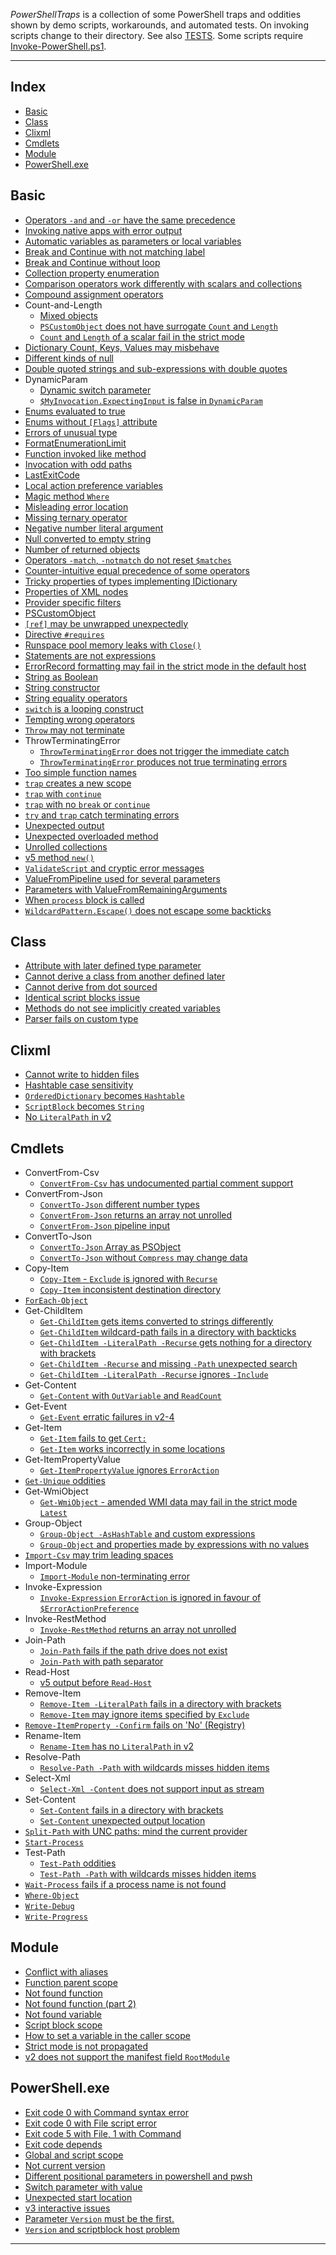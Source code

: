 
[TESTS]: ./TESTS.md
[Invoke-PowerShell.ps1]: https://www.powershellgallery.com/packages/Invoke-PowerShell

*PowerShellTraps* is a collection of some PowerShell traps and oddities shown
by demo scripts, workarounds, and automated tests. On invoking scripts change
to their directory. See also [TESTS]. Some scripts require
[Invoke-PowerShell.ps1].

---

## Index

- [Basic](#basic)
- [Class](#class)
- [Clixml](#clixml)
- [Cmdlets](#cmdlets)
- [Module](#module)
- [PowerShell.exe](#powershellexe)

## Basic

<!--Basic-->
- [Operators `-and` and `-or` have the same precedence](Basic/And-and-or-have-same-precedence)
- [Invoking native apps with error output](Basic/App-with-error-output)
- [Automatic variables as parameters or local variables](Basic/Automatic-variables)
- [Break and Continue with not matching label](Basic/Break-and-Continue-with-not-matching-label)
- [Break and Continue without loop](Basic/Break-and-Continue-without-loop)
- [Collection property enumeration](Basic/Collection-property-enumeration)
- [Comparison operators work differently with scalars and collections](Basic/Comparison-operators-with-collections)
- [Compound assignment operators](Basic/Compound-assignment-operators)
- Count-and-Length
    - [Mixed objects](Basic/Count-and-Length/Mixed-objects)
    - [`PSCustomObject` does not have surrogate `Count` and `Length`](Basic/Count-and-Length/PSCustomObject)
    - [`Count` and `Length` of a scalar fail in the strict mode](Basic/Count-and-Length/Strict-Mode)
- [Dictionary Count, Keys, Values may misbehave](Basic/Dictionary-Count-Keys-Values)
- [Different kinds of null](Basic/Different-kinds-of-null)
- [Double quoted strings and sub-expressions with double quotes](Basic/Double-quoted-string)
- DynamicParam
    - [Dynamic switch parameter](Basic/DynamicParam/Dynamic-switch-parameter)
    - [`$MyInvocation.ExpectingInput` is false in `DynamicParam`](Basic/DynamicParam/ExpectingInput-is-false)
- [Enums evaluated to true](Basic/Enums-evaluated-to-true)
- [Enums without `[Flags]` attribute](Basic/Enums-without-FlagsAttribute)
- [Errors of unusual type](Basic/Errors-of-unusual-type)
- [FormatEnumerationLimit](Basic/FormatEnumerationLimit)
- [Function invoked like method](Basic/Function-invoked-like-method)
- [Invocation with odd paths](Basic/Invocation-with-odd-paths)
- [LastExitCode](Basic/LastExitCode)
- [Local action preference variables](Basic/Local-ActionPreference)
- [Magic method `Where`](Basic/Magic-method-Where)
- [Misleading error location](Basic/Misleading-error-location)
- [Missing ternary operator](Basic/Missing-ternary-operator)
- [Negative number literal argument](Basic/Negative-number-literal-argument)
- [Null converted to empty string](Basic/Null-converted-to-empty-string)
- [Number of returned objects](Basic/Number-of-returned-objects)
- [Operators `-match`, `-notmatch` do not reset `$matches`](Basic/Operators-match-notmatch-and-matches)
- [Counter-intuitive equal precedence of some operators](Basic/Operators-with-equal-precedence)
- [Tricky properties of types implementing IDictionary](Basic/Properties-of-IDictionary)
- [Properties of XML nodes](Basic/Properties-of-XmlNode)
- [Provider specific filters](Basic/Provider-specific-Filter)
- [PSCustomObject](Basic/PSCustomObject)
- [`[ref]` may be unwrapped unexpectedly](Basic/PSReference)
- [Directive `#requires`](Basic/Requires)
- [Runspace pool memory leaks with `Close()`](Basic/RunspacePool)
- [Statements are not expressions](Basic/Statements-are-not-expressions)
- [ErrorRecord formatting may fail in the strict mode in the default host](Basic/Strict-mode-ErrorRecord-formatting)
- [String as Boolean](Basic/String-as-Boolean)
- [String constructor](Basic/String-constructor)
- [String equality operators](Basic/String-equality-operators)
- [`switch` is a looping construct](Basic/Switch-is-a-looping-construct)
- [Tempting wrong operators](Basic/Tempting-wrong-operators)
- [`Throw` may not terminate](Basic/Throw-may-not-terminate)
- ThrowTerminatingError
    - [`ThrowTerminatingError` does not trigger the immediate catch](Basic/ThrowTerminatingError/Catch-is-not-called)
    - [`ThrowTerminatingError` produces not true terminating errors](Basic/ThrowTerminatingError/Not-true-terminating)
- [Too simple function names](Basic/Too-simple-function-names)
- [`trap` creates a new scope](Basic/Trap-creates-a-new-scope)
- [`trap` with `continue`](Basic/Trap-with-continue)
- [`trap` with no `break` or `continue`](Basic/Trap-with-no-break-or-continue)
- [`try` and `trap` catch terminating errors](Basic/Try-and-trap-catch-terminating-errors)
- [Unexpected output](Basic/Unexpected-output)
- [Unexpected overloaded method](Basic/Unexpected-overloaded-method)
- [Unrolled collections](Basic/Unrolled-collections)
- [v5 method `new()`](Basic/v5-Method-New)
- [`ValidateScript` and cryptic error messages](Basic/ValidateScript-attribute)
- [ValueFromPipeline used for several parameters](Basic/ValueFromPipeline)
- [Parameters with ValueFromRemainingArguments](Basic/ValueFromRemainingArguments)
- [When `process` block is called](Basic/When-Process-block-is-called)
- [`WildcardPattern.Escape()` does not escape some backticks](Basic/WildcardPattern)
<!--Basic-->

## Class

<!--Class-->
- [Attribute with later defined type parameter](Class/Attribute-with-later-defined-type-parameter)
- [Cannot derive a class from another defined later](Class/Cannot-derive-from-defined-later)
- [Cannot derive from dot sourced](Class/Cannot-derive-from-dot-sourced)
- [Identical script blocks issue](Class/Identical-scriptblocks-issue)
- [Methods do not see implicitly created variables](Class/Method-cannot-see-created-variable)
- [Parser fails on custom type](Class/Parser-fails-on-custom-type)
<!--Class-->

## Clixml

<!--Clixml-->
- [Cannot write to hidden files](Clixml/Cannot-write-to-hidden-files)
- [Hashtable case sensitivity](Clixml/Hashtable-case-sensitivity)
- [`OrderedDictionary` becomes `Hashtable`](Clixml/OrderedDictionary-becomes-Hashtable)
- [`ScriptBlock` becomes `String`](Clixml/ScriptBlock-becomes-String)
- [No `LiteralPath` in v2](Clixml/v2-no-LiteralPath)
<!--Clixml-->

## Cmdlets

<!--Cmdlets-->
- ConvertFrom-Csv
    - [`ConvertFrom-Csv` has undocumented partial comment support](Cmdlets/ConvertFrom-Csv/Partial-comment-support)
- ConvertFrom-Json
    - [`ConvertTo-Json` different number types](Cmdlets/ConvertFrom-Json/Different-number-types)
    - [`ConvertFrom-Json` returns an array not unrolled](Cmdlets/ConvertFrom-Json/Not-unrolled-result)
    - [`ConvertFrom-Json` pipeline input](Cmdlets/ConvertFrom-Json/Piping-content)
- ConvertTo-Json
    - [`ConvertTo-Json` Array as PSObject](Cmdlets/ConvertTo-Json/Array-as-PSObject)
    - [`ConvertTo-Json` without `Compress` may change data](Cmdlets/ConvertTo-Json/v3-Without-Compress)
- Copy-Item
    - [`Copy-Item` - `Exclude` is ignored with `Recurse`](Cmdlets/Copy-Item/Exclude-and-Recurse)
    - [`Copy-Item` inconsistent destination directory](Cmdlets/Copy-Item/Inconsistent-destination)
- [`ForEach-Object`](Cmdlets/ForEach-Object)
- Get-ChildItem
    - [`Get-ChildItem` gets items converted to strings differently](Cmdlets/Get-ChildItem/Different-FileInfo-ToString)
    - [`Get-ChildItem` wildcard-path fails in a directory with backticks](Cmdlets/Get-ChildItem/Directory-with-backticks)
    - [`Get-ChildItem -LiteralPath -Recurse` gets nothing for a directory with brackets](Cmdlets/Get-ChildItem/Directory-with-brackets)
    - [`Get-ChildItem -Recurse` and missing `-Path` unexpected search](Cmdlets/Get-ChildItem/Missing-path-and-Recurse)
    - [`Get-ChildItem -LiteralPath -Recurse` ignores `-Include`](Cmdlets/Get-ChildItem/v5-LiteralPath-Recurse-ignores-Include)
- Get-Content
    - [`Get-Content` with `OutVariable` and `ReadCount`](Cmdlets/Get-Content/OutVariable-and-ReadCount)
- Get-Event
    - [`Get-Event` erratic failures in v2-4](Cmdlets/Get-Event/v2-4-Erratic-failure)
- Get-Item
    - [`Get-Item` fails to get `Cert:`](Cmdlets/Get-Item/Certificate-provider)
    - [`Get-Item` works incorrectly in some locations](Cmdlets/Get-Item/Directory-with-brackets)
- Get-ItemPropertyValue
    - [`Get-ItemPropertyValue` ignores `ErrorAction`](Cmdlets/Get-ItemPropertyValue/ErrorAction-ignored)
- [`Get-Unique` oddities](Cmdlets/Get-Unique)
- Get-WmiObject
    - [`Get-WmiObject` - amended WMI data may fail in the strict mode `Latest`](Cmdlets/Get-WmiObject/Strict-mode-Latest)
- Group-Object
    - [`Group-Object -AsHashTable` and custom expressions](Cmdlets/Group-Object/AsHashTable)
    - [`Group-Object` and properties made by expressions with no values](Cmdlets/Group-Object/Expression-with-no-value)
- [`Import-Csv` may trim leading spaces](Cmdlets/Import-Csv)
- Import-Module
    - [`Import-Module` non-terminating error](Cmdlets/Import-Module/Non-terminating-error)
- Invoke-Expression
    - [`Invoke-Expression` `ErrorAction` is ignored in favour of `$ErrorActionPreference`](Cmdlets/Invoke-Expression/ErrorAction)
- Invoke-RestMethod
    - [`Invoke-RestMethod` returns an array not unrolled](Cmdlets/Invoke-RestMethod/Not-unrolled-result)
- Join-Path
    - [`Join-Path` fails if the path drive does not exist](Cmdlets/Join-Path/Drive-does-not-exist)
    - [`Join-Path` with path separator](Cmdlets/Join-Path/With-path-separator)
- Read-Host
    - [v5 output before `Read-Host`](Cmdlets/Read-Host/v5-Output-before-Read-Host)
- Remove-Item
    - [`Remove-Item -LiteralPath` fails in a directory with brackets](Cmdlets/Remove-Item/Directory-with-brackets)
    - [`Remove-Item` may ignore items specified by `Exclude`](Cmdlets/Remove-Item/Exclude-may-be-ignored)
- [`Remove-ItemProperty -Confirm` fails on 'No' (Registry)](Cmdlets/Remove-ItemProperty)
- Rename-Item
    - [`Rename-Item` has no `LiteralPath` in v2](Cmdlets/Rename-Item/v2-no-LiteralPath)
- Resolve-Path
    - [`Resolve-Path -Path` with wildcards misses hidden items](Cmdlets/Resolve-Path/Wildcards-miss-hidden-items)
- Select-Xml
    - [`Select-Xml -Content` does not support input as stream](Cmdlets/Select-Xml/Content-as-stream)
- Set-Content
    - [`Set-Content` fails in a directory with brackets](Cmdlets/Set-Content/Directory-with-brackets)
    - [`Set-Content` unexpected output location](Cmdlets/Set-Content/Unexpected-output-location)
- [`Split-Path` with UNC paths: mind the current provider](Cmdlets/Split-Path)
- [`Start-Process`](Cmdlets/Start-Process)
- Test-Path
    - [`Test-Path` oddities](Cmdlets/Test-Path/Incorrect-in-odd-location)
    - [`Test-Path -Path` with wildcards misses hidden items](Cmdlets/Test-Path/Wildcards-miss-hidden-items)
- [`Wait-Process` fails if a process name is not found](Cmdlets/Wait-Process)
- [`Where-Object`](Cmdlets/Where-Object)
- [`Write-Debug`](Cmdlets/Write-Debug)
- [`Write-Progress`](Cmdlets/Write-Progress)
<!--Cmdlets-->

## Module

<!--Module-->
- [Conflict with aliases](Module/Conflict-with-aliases)
- [Function parent scope](Module/Function-parent-scope)
- [Not found function](Module/Not-found-function)
- [Not found function (part 2)](Module/Not-found-function-2)
- [Not found variable](Module/Not-found-variable)
- [Script block scope](Module/Script-block-scope)
- [How to set a variable in the caller scope](Module/Set-variable-in-caller-scope)
- [Strict mode is not propagated](Module/Strict-mode-is-not-propagated)
- [v2 does not support the manifest field `RootModule`](Module/v2-Manifest-RootModule-is-not-supported)
<!--Module-->

## PowerShell.exe

<!--PowerShell.exe-->
- [Exit code 0 with Command syntax error](PowerShell.exe/Exit-code-0-with-Command-syntax-error)
- [Exit code 0 with File script error](PowerShell.exe/Exit-code-0-with-File-script-error)
- [Exit code 5 with File, 1 with Command](PowerShell.exe/Exit-code-5-with-File-1-with-Command)
- [Exit code depends](PowerShell.exe/Exit-code-depends)
- [Global and script scope](PowerShell.exe/Global-and-script-scope)
- [Not current version](PowerShell.exe/Not-current-version)
- [Different positional parameters in powershell and pwsh](PowerShell.exe/Positional-Command-File)
- [Switch parameter with value](PowerShell.exe/Switch-parameter-with-value)
- [Unexpected start location](PowerShell.exe/Unexpected-start-location)
- [v3 interactive issues](PowerShell.exe/v3-Interactive-issues)
- [Parameter `Version` must be the first.](PowerShell.exe/Version-parameter)
- [`Version` and scriptblock host problem](PowerShell.exe/Version-scriptblock-host-problem)
<!--PowerShell.exe-->

---
